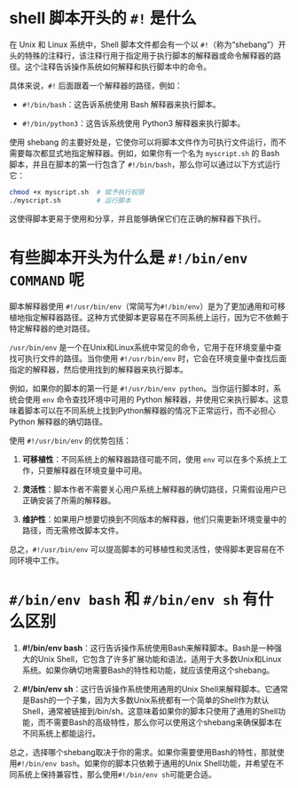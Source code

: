 # shell 脚本开头的 `#!` 是什么

在 Unix 和 Linux 系统中，Shell 脚本文件都会有一个以 `#!`（称为“shebang”）开头的特殊的注释行，该注释行用于指定用于执行脚本的解释器或命令解释器的路径。这个注释告诉操作系统如何解释和执行脚本中的命令。

具体来说，`#!` 后面跟着一个解释器的路径，例如：

- `#!/bin/bash`：这告诉系统使用 Bash 解释器来执行脚本。

- `#!/bin/python3`：这告诉系统使用 Python3 解释器来执行脚本。

使用 shebang 的主要好处是，它使你可以将脚本文件作为可执行文件运行，而不需要每次都显式地指定解释器。例如，如果你有一个名为 `myscript.sh` 的 Bash 脚本，并且在脚本的第一行包含了 `#!/bin/bash`，那么你可以通过以下方式运行它：

```bash
chmod +x myscript.sh  # 赋予执行权限
./myscript.sh         # 运行脚本
```

这使得脚本更易于使用和分享，并且能够确保它们在正确的解释器下执行。

# 有些脚本开头为什么是 `#!/bin/env COMMAND` 呢

脚本解释器使用 `#!/usr/bin/env`（常简写为`#!/bin/env`）是为了更加通用和可移植地指定解释器路径。这种方式使脚本更容易在不同系统上运行，因为它不依赖于特定解释器的绝对路径。

`/usr/bin/env` 是一个在Unix和Linux系统中常见的命令，它用于在环境变量中查找可执行文件的路径。当你使用 `#!/usr/bin/env` 时，它会在环境变量中查找后面指定的解释器，然后使用找到的解释器来执行脚本。

例如，如果你的脚本的第一行是 `#!/usr/bin/env python`。当你运行脚本时，系统会使用 `env` 命令查找环境中可用的 Python 解释器，并使用它来执行脚本。这意味着脚本可以在不同系统上找到Python解释器的情况下正常运行，而不必担心 Python 解释器的确切路径。

使用 `#!/usr/bin/env` 的优势包括：

1. **可移植性**：不同系统上的解释器路径可能不同，使用 `env` 可以在多个系统上工作，只要解释器在环境变量中可用。

2. **灵活性**：脚本作者不需要关心用户系统上解释器的确切路径，只需假设用户已正确安装了所需的解释器。

3. **维护性**：如果用户想要切换到不同版本的解释器，他们只需更新环境变量中的路径，而无需修改脚本文件。

总之，`#!/usr/bin/env` 可以提高脚本的可移植性和灵活性，使得脚本更容易在不同环境中工作。

# `#/bin/env bash` 和 `#/bin/env sh` 有什么区别

1. **#!/bin/env bash**：这行告诉操作系统使用Bash来解释脚本。Bash是一种强大的Unix Shell，它包含了许多扩展功能和语法，适用于大多数Unix和Linux系统。如果你确切地需要Bash的特性和功能，就应该使用这个shebang。

2. **#!/bin/env sh**：这行告诉操作系统使用通用的Unix Shell来解释脚本。它通常是Bash的一个子集，因为大多数Unix系统都有一个简单的Shell作为默认Shell，通常被链接到/bin/sh。这意味着如果你的脚本只使用了通用的Shell功能，而不需要Bash的高级特性，那么你可以使用这个shebang来确保脚本在不同系统上都能运行。

总之，选择哪个shebang取决于你的需求。如果你需要使用Bash的特性，那就使用`#!/bin/env bash`。如果你的脚本只依赖于通用的Unix Shell功能，并希望在不同系统上保持兼容性，那么使用`#!/bin/env sh`可能更合适。